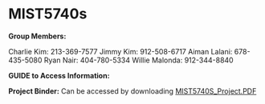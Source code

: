 # MIST5740s

**Group Members:**

Charlie Kim: 213-369-7577
Jimmy Kim: 912-508-6717
Aiman Lalani: 678-435-5080
Ryan Nair: 404-780-5334
Willie Malonda: 912-344-8840


**GUIDE to Access Information:**


**Project Binder:**
Can be accessed by downloading [MIST5740S_Project.PDF](https://github.com/ryannair02/MIST5740s/blob/main/MIST5740S%20Project.pdf)
